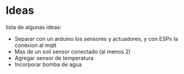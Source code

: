 # Ideas

lista de algunas ideas:
- Separar con un arduino los sensores y actuadores, y con ESPx la conexion al mqtt
- Mas de un soil sensor conectado (al menos 2)
- Agregar sensor de temperatura
- Incorporar bomba de agua

